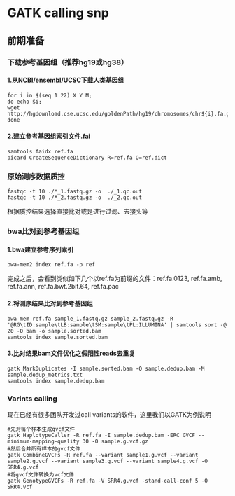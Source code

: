 # GATK calling snp
## 前期准备
### 下载参考基因组（推荐hg19或hg38）
#### 1.从NCBI/ensembl/UCSC下载人类基因组  
```
for i in $(seq 1 22) X Y M;  
do echo $i;  
wget http://hgdownload.cse.ucsc.edu/goldenPath/hg19/chromosomes/chr${i}.fa.gz;  
done
```
#### 2.建立参考基因组索引文件.fai
```
samtools faidx ref.fa
picard CreateSequenceDictionary R=ref.fa O=ref.dict
```
### 原始测序数据质控
```
fastqc -t 10 ./*_1.fastq.gz -o  ./_1.qc.out
fastqc -t 10 ./*_2.fastq.gz -o  ./_2.qc.out
```
根据质控结果选择直接比对或是进行过滤、去接头等
### bwa比对到参考基因组
#### 1.bwa建立参考序列索引
```
bwa-mem2 index ref.fa -p ref
```
完成之后，会看到类似如下几个以ref.fa为前缀的文件：ref.fa.0123, ref.fa.amb, ref.fa.ann, ref.fa.bwt.2bit.64, ref.fa.pac
#### 2.将测序结果比对到参考基因组
```
bwa mem ref.fa sample_1.fastq.gz sample_2.fastq.gz -R '@RG\tID:sample\tLB:sample\tSM:sample\tPL:ILLUMINA' | samtools sort -@ 20 -O bam -o sample.sorted.bam
samtools index sample.sorted.bam
```
#### 3.比对结果bam文件优化之假阳性reads去重复
```
gatk MarkDuplicates -I sample.sorted.bam -O sample.dedup.bam -M sample.dedup_metrics.txt
samtools index sample.dedup.bam
```
### Varints calling
现在已经有很多团队开发过call variants的软件，这里我们以GATK为例说明
```
#先对每个样本生成gvcf文件
gatk HaplotypeCaller -R ref.fa -I sample.dedup.bam -ERC GVCF --minimum-mapping-quality 30 -O sample.g.vcf.gz
#然后合并所有样本的gvcf文件
gatk CombineGVCFs -R ref.fa --variant sample1.g.vcf --variant sample2.g.vcf --variant sample3.g.vcf --variant sample4.g.vcf -O SRR4.g.vcf
#将gvcf文件转换为vcf文件
gatk GenotypeGVCFs -R ref.fa -V SRR4.g.vcf -stand-call-conf 5 -O SRR4.vcf
```
